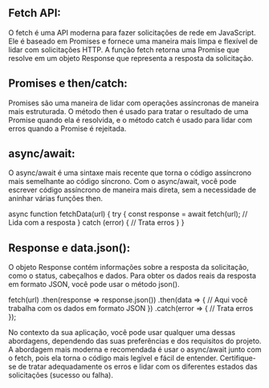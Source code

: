 ## Fetch API:
O fetch é uma API moderna para fazer solicitações de rede em JavaScript. Ele é baseado em Promises e fornece uma maneira mais limpa e flexível de lidar com solicitações HTTP. A função fetch retorna uma Promise que resolve em um objeto Response que representa a resposta da solicitação.

## Promises e then/catch:
Promises são uma maneira de lidar com operações assíncronas de maneira mais estruturada. O método then é usado para tratar o resultado de uma Promise quando ela é resolvida, e o método catch é usado para lidar com erros quando a Promise é rejeitada.

## async/await:
O async/await é uma sintaxe mais recente que torna o código assíncrono mais semelhante ao código síncrono. Com o async/await, você pode escrever código assíncrono de maneira mais direta, sem a necessidade de aninhar várias funções then.

async function fetchData(url) {
  try {
    const response = await fetch(url);
    // Lida com a resposta
  } catch (error) {
    // Trata erros
  }
}

## Response e data.json():
O objeto Response contém informações sobre a resposta da solicitação, como o status, cabeçalhos e dados. Para obter os dados reais da resposta em formato JSON, você pode usar o método json().

fetch(url)
  .then(response => response.json())
  .then(data => {
    // Aqui você trabalha com os dados em formato JSON
  })
  .catch(error => {
    // Trata erros
  });

  No contexto da sua aplicação, você pode usar qualquer uma dessas abordagens, dependendo das suas preferências e dos requisitos do projeto. A abordagem mais moderna e recomendada é usar o async/await junto com o fetch, pois ela torna o código mais legível e fácil de entender. Certifique-se de tratar adequadamente os erros e lidar com os diferentes estados das solicitações (sucesso ou falha).